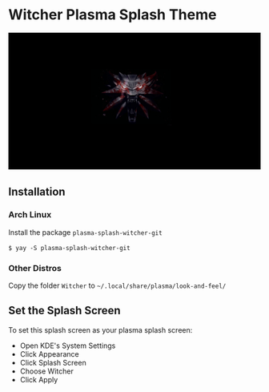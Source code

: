 # Witcher Plasma Splash Theme

![Preview](Witcher/contents/previews/splash.gif)

## Installation

### Arch Linux

Install the package `plasma-splash-witcher-git`

```
$ yay -S plasma-splash-witcher-git
```

### Other Distros

Copy the folder `Witcher` to `~/.local/share/plasma/look-and-feel/`

## Set the Splash Screen

To set this splash screen as your plasma splash screen:

-   Open KDE's System Settings
-   Click Appearance
-   Click Splash Screen
-   Choose Witcher
-   Click Apply
